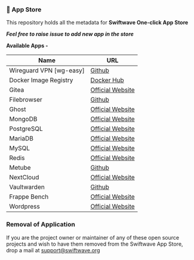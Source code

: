 ### 🏪 App Store

This repository holds all the metadata for **Swiftwave One-click App Store**

_**Feel free to raise issue to add new app in the store**_

**Available Apps -**

| Name                    | URL                                                  |
| ----------------------- | ---------------------------------------------------- |
| Wireguard VPN [wg-easy] | [Github](https://github.com/wg-easy/wg-easy)         |
| Docker Image Registry   | [Docker Hub](https://hub.docker.com/_/registry)      |
| Gitea                   | [Official Website](https://about.gitea.com/)         |
| Filebrowser             | [Github](https://github.com/filebrowser/filebrowser) |
| Ghost                   | [Official Website](https://ghost.org/)               |
| MongoDB                 | [Official Website](https://www.mongodb.com/)         |
| PostgreSQL              | [Official Website](https://www.postgresql.org/)      |
| MariaDB                 | [Official Website](https://mariadb.org/)             |
| MySQL                   | [Official Website](https://www.mysql.com/)           |
| Redis                   | [Official Website](https://redis.com/)               |
| Metube                  | [Github](https://github.com/alexta69/metube)         |
| NextCloud               | [Official Website](https://nextcloud.com/)           |
| Vaultwarden             | [Github](https://github.com/dani-garcia/vaultwarden) |
| Frappe Bench            | [Official Website](https://frappeframework.com/)     |
| Wordpress               | [Official Website](https://wordpress.com/)           |


### Removal of Application
If you are the project owner or maintainer of any of these open source projects and wish to have them removed from the Swiftwave App Store, drop a mail at [support@swiftwave.org](mailto:support@swiftwave.org)